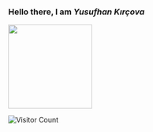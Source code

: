 ### Hello there, I am ***Yusufhan Kırçova***

<div id="header">
  <img src="https://findlaydonnan.files.wordpress.com/2014/02/tumblr_mvv8m3wzei1r9e2uvo1_500.gif" width="170"/>
</div>

![Visitor Count](https://profile-counter.glitch.me/{kircova}/count.svg)


<!--
**kircova/kircova** is a ✨ _special_ ✨ repository because its `README.md` (this file) appears on your GitHub profile.

Here are some ideas to get you started:

- 🔭 I’m currently working on ...
- 🌱 I’m currently learning ...
- 👯 I’m looking to collaborate on ...
- 🤔 I’m looking for help with ...
- 💬 Ask me about ...
- 📫 How to reach me: ...
- 😄 Pronouns: ...
- ⚡ Fun fact: ...
-->

